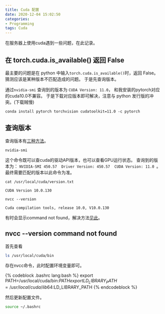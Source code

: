 ```yaml
---
title: Cuda 配置
date: 2020-12-04 15:02:50
categories:
- Programming
tags: Cuda
---
```


在服务器上使用cuda遇到一些问题，在此记录。

<!-- more -->

## 在 torch.cuda.is_available() 返回 False
最主要的问题是在 python 中输入`torch.cuda.is_available()`时，返回 False。
猜测应该是某种版本不匹配造成的问题。
于是先查询版本。

通过`nvidia-smi` 查询到的版本为 `CUDA Version: 11.0`， 和我安装的pytorch对应的cuda10.0不兼容。
于是下载对应版本即可解决，注意与 python 发行版的冲突。(下载贼慢)

```
conda install pytorch torchvision cudatoolkit=11.0 -c pytorch
```

## 查询版本

查询版本有[三种方法](https://blog.csdn.net/weixin_44023916/article/details/107256522)。

```
nvidia-smi
```
这个命令既可以查cuda的驱动API版本，也可以查看GPU运行状态。
查询到的版本为：
`NVIDIA-SMI 450.57  Driver Version: 450.57  CUDA Version: 11.0 `。  
最终需要匹配的版本以此命令为准。

```
cat /usr/local/cuda/version.txt
```
`CUDA Version 10.0.130`

```
nvcc --version
```
`Cuda compilation tools, release 10.0, V10.0.130`

有时会显示command not found，解决方法[见此](#nvcc---version-command-not-found)。


## nvcc --version command not found

首先查看
``` bash
ls /usr/local/cuda/bin
```
存在nvcc命令，此时配置环境变量即可。

{% codeblock .bashrc lang:bash %}
export PATH=/usr/local/cuda/bin:$PATH
export LD_LIBRARY_PATH=/usr/local/cuda/lib64:$LD_LIBRARY_PATH
{% endcodeblock %}

然后更新配置文件。
``` bash
source ~/.bashrc
``` 
